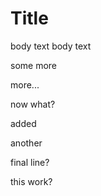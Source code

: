 Title
=====

body text
body text



some more

more...

now what?

added

another

final line?

this work?
